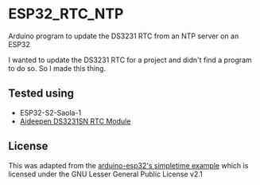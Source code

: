 # ESP32_RTC_NTP
Arduino program to update the DS3231 RTC from an NTP server on an ESP32

I wanted to update the DS3231 RTC for a project and didn't find a program to do so. So I made this thing.

## Tested using
* ESP32-S2-Saola-1
* [Aideepen DS3231SN RTC Module](https://www.amazon.com/gp/product/B07WJZ7NKM/)

## License
This was adapted from the [arduino-esp32's simpletime example](https://github.com/espressif/arduino-esp32/blob/master/libraries/ESP32/examples/Time/SimpleTime/SimpleTime.ino) which is licensed under the GNU Lesser General Public License v2.1
